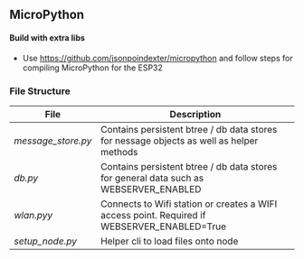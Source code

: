 ## MicroPython

#### Build with extra libs
* Use https://github.com/jsonpoindexter/micropython and follow steps for compiling MicroPython for the ESP32

### File Structure
| File      | Description |
| ----------- | ----------- |
| *message_store.py*   | Contains persistent btree / db data stores for nessage objects as well as helper methods  |
| *db.py*      | Contains persistent btree / db data stores for general data such as WEBSERVER_ENABLED |
| *wlan.pyy*      | Connects to Wifi station or creates a WIFI access point. Required if WEBSERVER_ENABLED=True |
| *setup_node.py*      | Helper cli to load files onto node |
